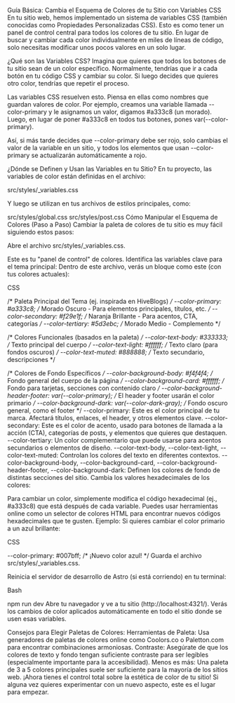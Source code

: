 Guía Básica: Cambia el Esquema de Colores de tu Sitio con Variables CSS
En tu sitio web, hemos implementado un sistema de variables CSS (también conocidas como Propiedades Personalizadas CSS). Esto es como tener un panel de control central para todos los colores de tu sitio. En lugar de buscar y cambiar cada color individualmente en miles de líneas de código, solo necesitas modificar unos pocos valores en un solo lugar.

¿Qué son las Variables CSS?
Imagina que quieres que todos los botones de tu sitio sean de un color específico. Normalmente, tendrías que ir a cada botón en tu código CSS y cambiar su color. Si luego decides que quieres otro color, tendrías que repetir el proceso.

Las variables CSS resuelven esto. Piensa en ellas como nombres que guardan valores de color. Por ejemplo, creamos una variable llamada --color-primary y le asignamos un valor, digamos #a333c8 (un morado). Luego, en lugar de poner #a333c8 en todos tus botones, pones var(--color-primary).

Así, si más tarde decides que --color-primary debe ser rojo, solo cambias el valor de la variable en un sitio, y todos los elementos que usan --color-primary se actualizarán automáticamente a rojo.

¿Dónde se Definen y Usan las Variables en tu Sitio?
En tu proyecto, las variables de color están definidas en el archivo:

src/styles/_variables.css

Y luego se utilizan en tus archivos de estilos principales, como:

src/styles/global.css
src/styles/post.css
Cómo Manipular el Esquema de Colores (Paso a Paso)
Cambiar la paleta de colores de tu sitio es muy fácil siguiendo estos pasos:

Abre el archivo src/styles/_variables.css.

Este es tu "panel de control" de colores.
Identifica las variables clave para el tema principal:
Dentro de este archivo, verás un bloque como este (con tus colores actuales):

CSS

/* Paleta Principal del Tema (ej. inspirada en HiveBlogs) */
--color-primary: #a333c8; /* Morado Oscuro - Para elementos principales, títulos, etc. */
--color-secondary: #f29e1f; /* Naranja Brillante - Para acentos, CTA, categorías */
--color-tertiary: #5d3ebc; /* Morado Medio - Complemento */

/* Colores Funcionales (basados en la paleta) */
--color-text-body: #333333; /* Texto principal del cuerpo */
--color-text-light: #ffffff; /* Texto claro (para fondos oscuros) */
--color-text-muted: #888888; /* Texto secundario, descripciones */

/* Colores de Fondo Específicos */
--color-background-body: #f4f4f4; /* Fondo general del cuerpo de la página */
--color-background-card: #ffffff; /* Fondo para tarjetas, secciones con contenido claro */
--color-background-header-footer: var(--color-primary); /* El header y footer usarán el color primario */
--color-background-dark: var(--color-dark-gray); /* Fondo oscuro general, como el footer */
--color-primary: Este es el color principal de tu marca. Afectará títulos, enlaces, el header, y otros elementos clave.
--color-secondary: Este es el color de acento, usado para botones de llamada a la acción (CTA), categorías de posts, y elementos que quieres que destaquen.
--color-tertiary: Un color complementario que puede usarse para acentos secundarios o elementos de diseño.
--color-text-body, --color-text-light, --color-text-muted: Controlan los colores del texto en diferentes contextos.
--color-background-body, --color-background-card, --color-background-header-footer, --color-background-dark: Definen los colores de fondo de distintas secciones del sitio.
Cambia los valores hexadecimales de los colores:

Para cambiar un color, simplemente modifica el código hexadecimal (ej., #a333c8) que está después de cada variable.
Puedes usar herramientas online como un selector de colores HTML para encontrar nuevos códigos hexadecimales que te gusten.
Ejemplo: Si quieres cambiar el color primario a un azul brillante:

CSS

--color-primary: #007bff; /* ¡Nuevo color azul! */
Guarda el archivo src/styles/_variables.css.

Reinicia el servidor de desarrollo de Astro (si está corriendo) en tu terminal:

Bash

npm run dev
Abre tu navegador y ve a tu sitio (http://localhost:4321/). Verás los cambios de color aplicados automáticamente en todo el sitio donde se usen esas variables.

Consejos para Elegir Paletas de Colores:
Herramientas de Paleta: Usa generadores de paletas de colores online como Coolors.co o Paletton.com para encontrar combinaciones armoniosas.
Contraste: Asegúrate de que los colores de texto y fondo tengan suficiente contraste para ser legibles (especialmente importante para la accesibilidad).
Menos es más: Una paleta de 3 a 5 colores principales suele ser suficiente para la mayoría de los sitios web.
¡Ahora tienes el control total sobre la estética de color de tu sitio! Si alguna vez quieres experimentar con un nuevo aspecto, este es el lugar para empezar.